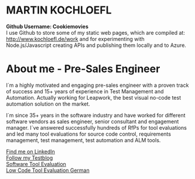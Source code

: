# MARTIN KOCHLOEFL
  
**Github Username: Cookiemovies**  
I use Github to store some of my static web pages, which are compiled at: <http://www.kochloefl.de/work> and for experimenting with Node.js/Javascript creating APIs and publishing them locally and to Azure.
  
# About me - Pre-Sales Engineer
I´m a highly motivated and engaging pre-sales engineer with a proven track of success and 15+ years of experience in Test Management and Automation. Actually working for Leapwork, the best visual no-code test automation solution on the market.
  
I´m since 35+ years in the software industry and have worked for different software vendors as sales engineer, senior consultant and engagement manager. I´ve answered successfully hundreds of RfPs for tool evaluations and led many tool evaluations for source code control, requirements management, test management, test automation and ALM tools.  
  
[Find me on LinkedIn](http://www.linkedin.com/in/kochloefl)  
[Follow my Testblog](http://www.kochloefl.de/testblog/)  
[Software Tool Evaluation](http://www.kochloefl.de/software-tool-evaluation/)  
[Low Code Tool Evaluation German](http://www.kochloefl.de/low-code-evaluation/)  

